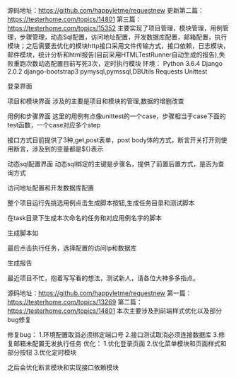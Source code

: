 源码地址：https://github.com/happyletme/requestnew
更新第二篇：https://testerhome.com/topics/14801
第三篇：https://testerhome.com/topics/15352
主要实现了项目管理，模块管理，用例管理，步骤管理，动态Sql配置，访问地址配置，开发数据库配置，邮箱配置，执行模块；之后需要去优化的模块http接口采用文件传输方式，接口依赖，日志模块，邮件模块，统计分析和html报告(目前采用HTMLTestRunner自动生成的报告),失败重跑次数动态配置目前写死3次，定时执行模块
环境：
Python 3.6.4
Django 2.0.2
django-bootstrap3
pymysql,pymssql,DBUtils
Requests
Unittest

登录界面


项目和模块界面
涉及的主要是项目和模块的管理,数据的增删改查






用例和步骤界面
这里的用例有点像unittest的一个case，步骤相当于case下面的test函数，一个case对应多个step




接口方式目前提供了3种,get,post表单，post body体的方式，断言开关打开则使用断言，涉及到的变量都是${}表示






动态sql配置界面
动态sql绑定的主键是步骤名，提供了前置后置方式，是否为查询方式






访问地址配置和开发数据库配置




整个项目运行先挑选用例点击生成脚本按钮,生成任务目录和测试脚本


在task目录下生成本次命名的任务和对应用例名字的脚本


生成脚本如


最后点击执行任务，选择配置的访问Ip和数据库


生成报告


最近项目不忙，抱着写写看的想法，测试新人，请各位大神多多指点。

源码地址：https://github.com/happyletme/requestnew
第一篇：https://testerhome.com/topics/13269
第二篇：https://testerhome.com/topics/14801
本次主要涉及到前端样式优化以及部分bug修复






修复bug：
1.环境配置取消必须绑定端口号
2.接口测试取消必须连接数据库
3.修复邮箱未配置无发执行任务
优化：
1.优化登录页面
2.优化菜单模块和页面样式和部分按钮
3.优化定时模块

之后会优化断言模块和实现接口依赖模块
